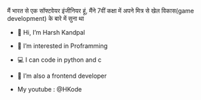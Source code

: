 मैं भारत से एक सॉफ्टवेयर इंजीनियर हूं, मैंने 7वीं कक्षा में अपने मित्र से खेल विकास(game development) के बारे में सुना था 


- 👋 Hi, I’m Harsh Kandpal
- 👀 I’m interested in Proframming
- 💻 I can code in python and c
- 🌱 I’m also a frontend developer

- My youtube : @HKode


<!---
HKodee/HKodee is a ✨ special ✨ repository because its `README.md` (this file) appears on your GitHub profile.
You can click the Preview link to take a look at your changes.
--->
